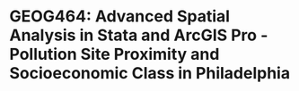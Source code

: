 # GEOG464: Advanced Spatial Analysis in Stata and ArcGIS Pro - Pollution Site Proximity and Socioeconomic Class in Philadelphia

